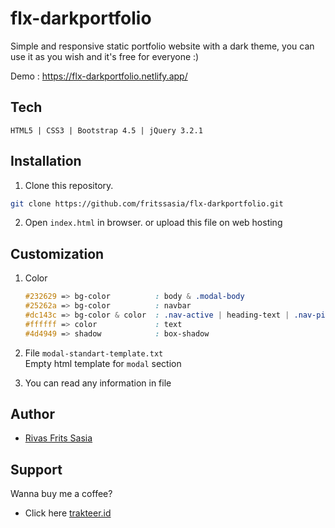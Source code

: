 # flx-darkportfolio
<!-- ![flx-darkportfolio](https://github.com/fritssasia/flx-darkportfolio/blob/master/screenshot-preview.png?raw=true) -->

Simple and responsive static portfolio website with a dark theme,
you can use it as you wish and it's free for everyone :)

Demo : https://flx-darkportfolio.netlify.app/

## Tech
```
HTML5 | CSS3 | Bootstrap 4.5 | jQuery 3.2.1
```
## Installation
1. Clone this repository.
```bash
git clone https://github.com/fritssasia/flx-darkportfolio.git
```
2. Open ```index.html``` in browser.
   or upload this file on web hosting

## Customization
1. Color
   ```css
   #232629 => bg-color          : body & .modal-body
   #25262a => bg-color          : navbar
   #dc143c => bg-color & color  : .nav-active | heading-text | .nav-pils(.nav-pils bg-color when .active)
   #ffffff => color             : text
   #4d4949 => shadow            : box-shadow
   ```
   

2. File ```modal-standart-template.txt```<br>
   Empty html template for ```modal``` section

3. You can read any information in file

## Author
* [Rivas Frits Sasia](https://www.facebook.com/fritslx)

## Support
Wanna buy me a coffee?<br>
* Click here [trakteer.id](https://trakteer.id/fritssasia)